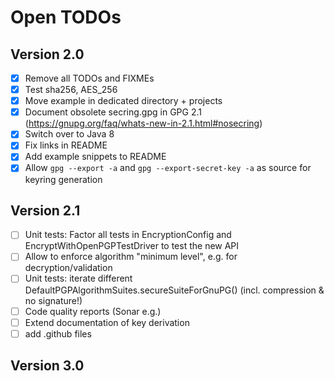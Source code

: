 Open TODOs
=============

Version 2.0
-------------

- [x] Remove all TODOs and FIXMEs
- [x] Test sha256,  AES_256
- [x] Move example in dedicated directory + projects
- [x] Document obsolete secring.gpg in GPG 2.1  (https://gnupg.org/faq/whats-new-in-2.1.html#nosecring)
- [x] Switch over to Java 8
- [x] Fix links in README
- [x] Add example snippets to README
- [x] Allow `gpg --export -a` and `gpg --export-secret-key -a`  as source for keyring generation

Version 2.1
-------------

- [ ] Unit tests: Factor all tests in EncryptionConfig and EncryptWithOpenPGPTestDriver to test the new API
- [ ] Allow to enforce algorithm "minimum level", e.g. for decryption/validation
- [ ] Unit tests: iterate different DefaultPGPAlgorithmSuites.secureSuiteForGnuPG() (incl. compression & no signature!)
- [ ] Code quality reports (Sonar e.g.)
- [ ] Extend documentation of key derivation
- [ ] add .github files

Version 3.0
--------------

